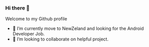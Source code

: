 ### Hi there 👋

Welcome to my Github profile

- 🔭 I’m currently move to NewZeland and looking for the Android Developer Job.
- 👯 I’m looking to collaborate on helpful project.
